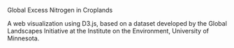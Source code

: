 Global Excess Nitrogen in Croplands

A web visualization using D3.js, based on a dataset developed by the Global Landscapes Initiative at the Institute on the Environment, University of Minnesota.
